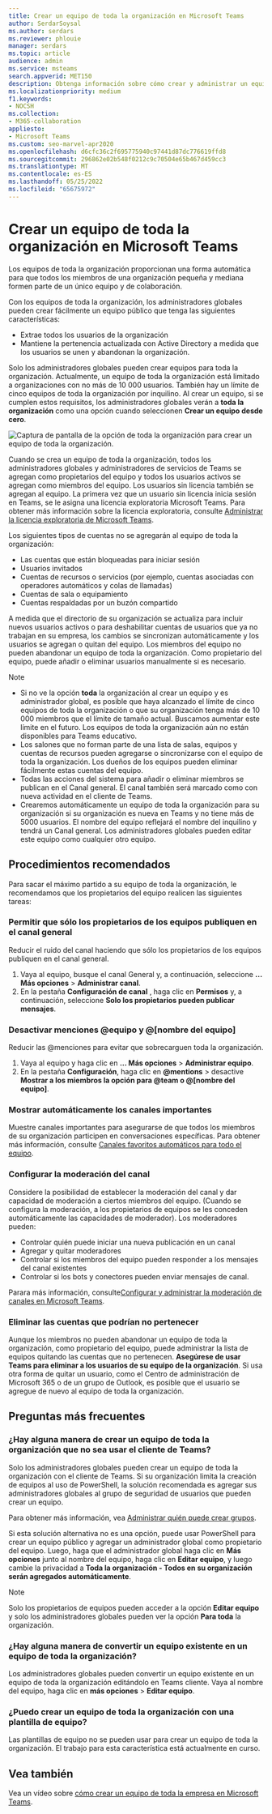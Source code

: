 ```yaml
---
title: Crear un equipo de toda la organización en Microsoft Teams
author: SerdarSoysal
ms.author: serdars
ms.reviewer: phlouie
manager: serdars
ms.topic: article
audience: admin
ms.service: msteams
search.appverid: MET150
description: Obtenga información sobre cómo crear y administrar un equipo de toda la organización en Teams para proporcionar una forma automática para que todos los usuarios de una organización pequeña o mediana puedan colaborar.
ms.localizationpriority: medium
f1.keywords:
- NOCSH
ms.collection:
- M365-collaboration
appliesto:
- Microsoft Teams
ms.custom: seo-marvel-apr2020
ms.openlocfilehash: d6cfc36c2f695775940c97441d87dc776619ffd8
ms.sourcegitcommit: 296862e02b548f0212c9c70504e65b467d459cc3
ms.translationtype: MT
ms.contentlocale: es-ES
ms.lasthandoff: 05/25/2022
ms.locfileid: "65675972"
---
```

# <a name="create-an-organization-wide-team-in-microsoft-teams"></a>Crear un equipo de toda la organización en Microsoft Teams

Los equipos de toda la organización proporcionan una forma automática para que todos los miembros de una organización pequeña y mediana formen parte de un único equipo y de colaboración.

Con los equipos de toda la organización, los administradores globales pueden crear fácilmente un equipo público que tenga las siguientes características:
- Extrae todos los usuarios de la organización
- Mantiene la pertenencia actualizada con Active Directory a medida que los usuarios se unen y abandonan la organización.

Solo los administradores globales pueden crear equipos para toda la organización. Actualmente, un equipo de toda la organización está limitado a organizaciones con no más de 10 000 usuarios. También hay un límite de cinco equipos de toda la organización por inquilino. Al crear un equipo, si se cumplen estos requisitos, los administradores globales verán a **toda la organización** como una opción cuando seleccionen **Crear un equipo desde cero**.

![Captura de pantalla de la opción de toda la organización para crear un equipo de toda la organización.](media/create-org-wide-team.png "Captura de pantalla de la opción De toda la organización para crear un equipo de toda la organización")

Cuando se crea un equipo de toda la organización, todos los administradores globales y administradores de servicios de Teams se agregan como propietarios del equipo y todos los usuarios activos se agregan como miembros del equipo. Los usuarios sin licencia también se agregan al equipo. La primera vez que un usuario sin licencia inicia sesión en Teams, se le asigna una licencia exploratoria Microsoft Teams. Para obtener más información sobre la licencia exploratoria, consulte [Administrar la licencia exploratoria de Microsoft Teams](teams-exploratory.md).

Los siguientes tipos de cuentas no se agregarán al equipo de toda la organización:

- Las cuentas que están bloqueadas para iniciar sesión
- Usuarios invitados
- Cuentas de recursos o servicios (por ejemplo, cuentas asociadas con operadores automáticos y colas de llamadas)
- Cuentas de sala o equipamiento
- Cuentas respaldadas por un buzón compartido

A medida que el directorio de su organización se actualiza para incluir nuevos usuarios activos o para deshabilitar cuentas de usuarios que ya no trabajan en su empresa, los cambios se sincronizan automáticamente y los usuarios se agregan o quitan del equipo. Los miembros del equipo no pueden abandonar un equipo de toda la organización. Como propietario del equipo, puede añadir o eliminar usuarios manualmente si es necesario.

> [!NOTE]
>
> - Si no ve la opción **toda** la organización al crear un equipo y es administrador global, es posible que haya alcanzado el límite de cinco equipos de toda la organización o que su organización tenga más de 10 000 miembros que el límite de tamaño actual. Buscamos aumentar este límite en el futuro. Los equipos de toda la organización aún no están disponibles para Teams educativo.
> - Los salones que no forman parte de una lista de salas, equipos y cuentas de recursos pueden agregarse o sincronizarse con el equipo de toda la organización. Los dueños de los equipos pueden eliminar fácilmente estas cuentas del equipo.
> - Todas las acciones del sistema para añadir o eliminar miembros se publican en el Canal general. El canal también será marcado como con nueva actividad en el cliente de Teams.
> - Crearemos automáticamente un equipo de toda la organización para su organización si su organización es nueva en Teams y no tiene más de 5000 usuarios. El nombre del equipo reflejará el nombre del inquilino y tendrá un Canal general. Los administradores globales pueden editar este equipo como cualquier otro equipo.

## <a name="best-practices"></a>Procedimientos recomendados

Para sacar el máximo partido a su equipo de toda la organización, le recomendamos que los propietarios del equipo realicen las siguientes tareas:

### <a name="allow-only-team-owners-to-post-to-the-general-channel"></a>Permitir que sólo los propietarios de los equipos publiquen en el canal general

Reducir el ruido del canal haciendo que sólo los propietarios de los equipos publiquen en el canal general.

1. Vaya al equipo, busque el canal General y, a continuación, seleccione **... Más opciones** > **Administrar canal**.
2. En la pestaña **Configuración de canal** , haga clic en **Permisos** y, a continuación, seleccione **Solo los propietarios pueden publicar mensajes**.

### <a name="turn-off-team-and-team-name-mentions"></a>Desactivar menciones @equipo y @[nombre del equipo]

Reducir las @menciones para evitar que sobrecarguen toda la organización.

1. Vaya al equipo y haga clic en **... Más opciones** \> **Administrar equipo**.
2. En la pestaña **Configuración**, haga clic en **@mentions** \> desactive **Mostrar a los miembros la opción para @team o @[nombre del equipo]**.

### <a name="automatically-show-important-channels"></a>Mostrar automáticamente los canales importantes

Muestre canales importantes para asegurarse de que todos los miembros de su organización participen en conversaciones específicas. Para obtener más información, consulte [Canales favoritos automáticos para todo el equipo](https://support.office.com/article/auto-favorite-channels-for-the-whole-team-a948272c-5aa5-429c-863c-4e1e1cd6b0f6).

### <a name="set-up-channel-moderation"></a>Configurar la moderación del canal

Considere la posibilidad de establecer la moderación del canal y dar capacidad de moderación a ciertos miembros del equipo. (Cuando se configura la moderación, a los propietarios de equipos se les conceden automáticamente las capacidades de moderador). Los moderadores pueden:

- Controlar quién puede iniciar una nueva publicación en un canal
- Agregar y quitar moderadores
- Controlar si los miembros del equipo pueden responder a los mensajes del canal existentes
- Controlar si los bots y conectores pueden enviar mensajes de canal.

Parara más información, consulte[Configurar y administrar la moderación de canales en Microsoft Teams](manage-channel-moderation-in-teams.md).

### <a name="remove-accounts-that-might-not-belong"></a>Eliminar las cuentas que podrían no pertenecer

Aunque los miembros no pueden abandonar un equipo de toda la organización, como propietario del equipo, puede administrar la lista de equipos quitando las cuentas que no pertenecen. **Asegúrese de usar Teams para eliminar a los usuarios de su equipo de la organización**. Si usa otra forma de quitar un usuario, como el Centro de administración de Microsoft 365 o de un grupo de Outlook, es posible que el usuario se agregue de nuevo al equipo de toda la organización.

## <a name="faq"></a>Preguntas más frecuentes

### <a name="is-there-a-way-to-create-an-organization-wide-team-other-than-using-the-teams-client"></a>¿Hay alguna manera de crear un equipo de toda la organización que no sea usar el cliente de Teams?

Solo los administradores globales pueden crear un equipo de toda la organización con el cliente de Teams. Si su organización limita la creación de equipos al uso de PowerShell, la solución recomendada es agregar sus administradores globales al grupo de seguridad de usuarios que pueden crear un equipo.

Para obtener más información, vea [Administrar quién puede crear grupos](/microsoft-365/admin/create-groups/manage-creation-of-groups).

Si esta solución alternativa no es una opción, puede usar PowerShell para crear un equipo público y agregar un administrador global como propietario del equipo. Luego, haga que el administrador global haga clic en **Más opciones** junto al nombre del equipo, haga clic en **Editar equipo**, y luego cambie la privacidad a **Toda la organización - Todos en su organización serán agregados automáticamente**.

> [!NOTE]
> Solo los propietarios de equipos pueden acceder a la opción **Editar equipo** y solo los administradores globales pueden ver la opción **Para toda** la organización.

### <a name="is-there-a-way-to-convert-an-existing-team-to-an-organization-wide-team"></a>¿Hay alguna manera de convertir un equipo existente en un equipo de toda la organización?

Los administradores globales pueden convertir un equipo existente en un equipo de toda la organización editándolo en Teams cliente. Vaya al nombre del equipo, haga clic en **más opciones** > **Editar equipo**.

### <a name="can-i-create-an-organization-wide-team-using-a-team-template"></a>¿Puedo crear un equipo de toda la organización con una plantilla de equipo?

Las plantillas de equipo no se pueden usar para crear un equipo de toda la organización. El trabajo para esta característica está actualmente en curso.

## <a name="see-also"></a>Vea también

Vea un vídeo sobre [cómo crear un equipo de toda la empresa en Microsoft Teams](https://support.office.com/article/037bb27a-bcc9-48fe-8d72-44d9482420a3).
